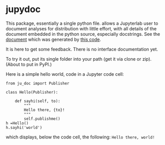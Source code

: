 # jupydoc

This package, essentially a single python file. allows a Jupyterlab user to document analyses for distribution with little effort,
with all details of the document embedded in the python source, especially docstrings. 
See the [document](https://tburnett.github.io/jupydoc) which was generated by [this code](jupydoc/document.py).

It is here to get some feedback. There is no interface documentation yet.

To try it out, put its single folder into your path (get it via clone or zip).
(About to put in PyPI.)

Here is a simple hello world, code in a Jupyter code cell:

```
from ju_doc import Publisher

class Hello(Publisher):
    
    def sayhi(self, to):
        """
        Hello there, {to}!
        """
        self.publishme()
h =Hello()
h.sayhi('world')
```
which displays, below the code cell, the following:
`Hello there, world!`

